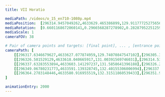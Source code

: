 ```yaml
---
title: VII Horatio

mediaPath: /videos/o_15_en710-1080p.mp4
mediaPosition:  [296314.9457049262,4633629.465386899,129.91177725275656]
mediaRotation:  [0.6601168672060141,0.2966568287278902,0.28287952251259624,0.6294597869143621]
mediaScale: 1
cameraFOV: 38

# Pair of camera points and targets: [final point], ... , [entrance point]
cameraPath: [
    [[296317.6346679627,4633627.077874959,129.74070847547102],[296305.31025404565,4633638.020638016,130.52477370469649]],
    [[296326.581529129,4633618.040665917,131.00391569746031],[296314.5372482453,4633629.299243531,131.65945219364082]],
    [[296337.63283553894,4633603.141297237,131.5858641396188],[296326.2366270895,4633615.056321192,132.22511145384905]],
    [[296349.06780231773,4633591.139328745,132.40155306006994],[296337.7526146539,4633603.1404371075,132.83735830823247]],
    [[296364.2783148446,4633580.916955519,132.31511860539433],[296351.98793895676,4633591.919717688,131.94649252825286]]
]

animationEntry: 2000
---
```

